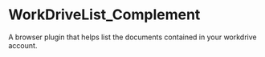 # WorkDriveList_Complement
A browser plugin that helps list the documents contained in your workdrive account.
